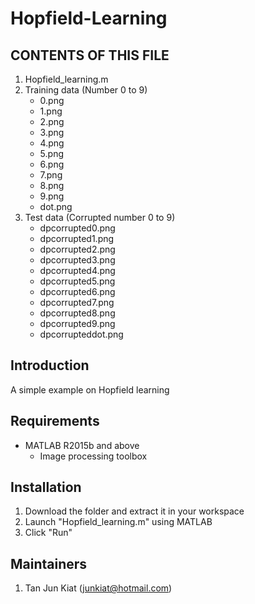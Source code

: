 # Hopfield-Learning

CONTENTS OF THIS FILE
---------------------
1. Hopfield_learning.m
2. Training data (Number 0 to 9)
   - 0.png
   - 1.png
   - 2.png
   - 3.png
   - 4.png
   - 5.png
   - 6.png
   - 7.png
   - 8.png
   - 9.png
   - dot.png
3. Test data (Corrupted number 0 to 9)
   - dpcorrupted0.png
   - dpcorrupted1.png
   - dpcorrupted2.png
   - dpcorrupted3.png
   - dpcorrupted4.png
   - dpcorrupted5.png
   - dpcorrupted6.png
   - dpcorrupted7.png
   - dpcorrupted8.png
   - dpcorrupted9.png
   - dpcorrupteddot.png

Introduction
---------------------
A simple example on Hopfield learning

Requirements
---------------------
- MATLAB R2015b and above
   -  Image processing toolbox

Installation
---------------------
1. Download the folder and extract it in your workspace
2. Launch "Hopfield_learning.m" using MATLAB
3. Click "Run"

Maintainers
---------------------
1. Tan Jun Kiat (junkiat@hotmail.com)
